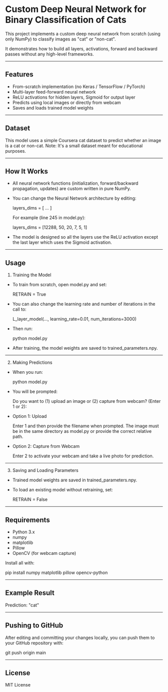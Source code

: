 # Custom Deep Neural Network for Binary Classification of Cats

This project implements a custom deep neural network from scratch (using only NumPy) to classify images as "cat" or "non-cat".

It demonstrates how to build all layers, activations, forward and backward passes without any high-level frameworks.

---

## Features

- From-scratch implementation (no Keras / TensorFlow / PyTorch)
- Multi-layer feed-forward neural network
- ReLU activations for hidden layers, Sigmoid for output layer
- Predicts using local images or directly from webcam
- Saves and loads trained model weights

---

## Dataset

This model uses a simple Coursera cat dataset to predict whether an image is a cat or non-cat.
Note: It's a small dataset meant for educational purposes.

---

## How It Works

- All neural network functions (initialization, forward/backward propagation, updates) are custom written in pure NumPy.
- You can change the Neural Network architecture by editing:

  layers_dims = [ ... ]

  For example (line 245 in model.py):

  layers_dims = [12288, 50, 20, 7, 5, 1]

- The model is designed so all the layers use the ReLU activation except the last layer which uses the Sigmoid activation.

---

## Usage

1. Training the Model

- To train from scratch, open model.py and set:

  RETRAIN = True

- You can also change the learning rate and number of iterations in the call to:

  L_layer_model(..., learning_rate=0.01, num_iterations=3000)

- Then run:

  python model.py

- After training, the model weights are saved to trained_parameters.npy.

---

2. Making Predictions

- When you run:

  python model.py

- You will be prompted:

  Do you want to (1) upload an image or (2) capture from webcam? (Enter 1 or 2):

- Option 1: Upload

  Enter 1 and then provide the filename when prompted.
  The image must be in the same directory as model.py or provide the correct relative path.

- Option 2: Capture from Webcam

  Enter 2 to activate your webcam and take a live photo for prediction.

---

3. Saving and Loading Parameters

- Trained model weights are saved in trained_parameters.npy.
- To load an existing model without retraining, set:

  RETRAIN = False

---

## Requirements

- Python 3.x
- numpy
- matplotlib
- Pillow
- OpenCV (for webcam capture)

Install all with:

  pip install numpy matplotlib pillow opencv-python

---

## Example Result

  Prediction: "cat"

---

## Pushing to GitHub

After editing and committing your changes locally, you can push them to your GitHub repository with:

  git push origin main

---

## License

MIT License
